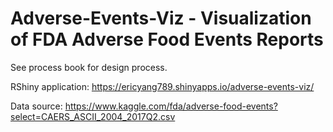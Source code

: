 # Adverse-Events-Viz - Visualization of FDA Adverse Food Events Reports

See process book for design process. 

RShiny application: https://ericyang789.shinyapps.io/adverse-events-viz/

Data source: https://www.kaggle.com/fda/adverse-food-events?select=CAERS_ASCII_2004_2017Q2.csv


